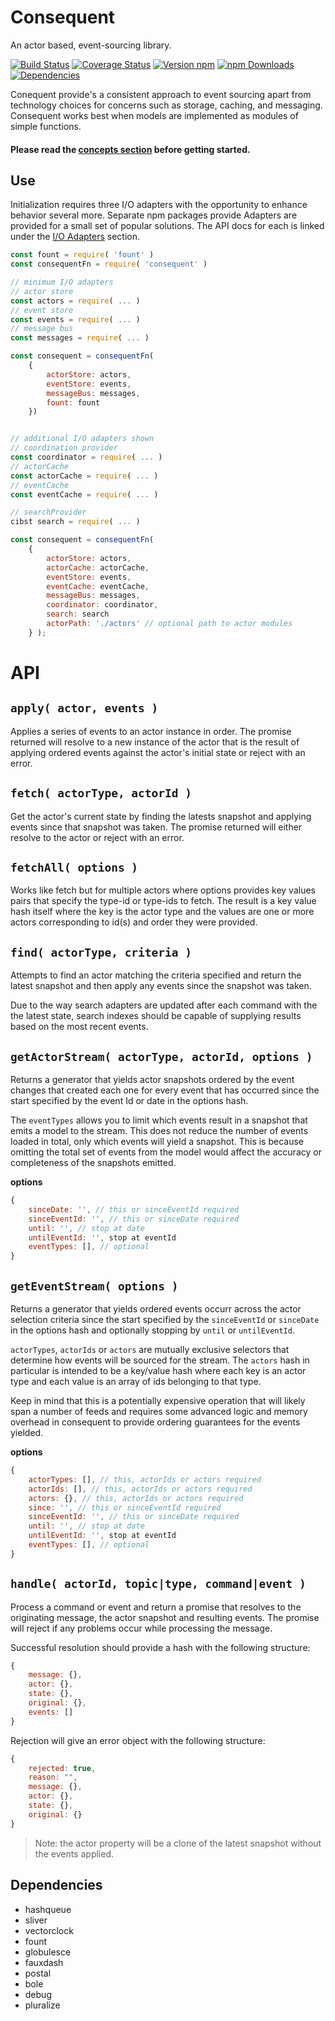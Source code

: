 # Consequent

An actor based, event-sourcing library.

[![Build Status][travis-image]][travis-url]
[![Coverage Status][coveralls-image]][coveralls-url]
[![Version npm][version-image]][version-url]
[![npm Downloads][downloads-image]][downloads-url]
[![Dependencies][dependencies-image]][dependencies-url]

Conequent provide's a consistent approach to event sourcing apart from technology choices for concerns such as storage, caching, and messaging. Consequent works best when models are implemented as modules of simple functions.

#### Please read the [concepts section](/docs/concepts.md) before getting started.

## Use

Initialization requires three I/O adapters with the opportunity to enhance behavior several more. Separate npm packages provide Adapters are provided for a small set of popular solutions. The API docs for each is linked under the [I/O Adapters](#io-adapters) section.

```javascript
const fount = require( 'fount' )
const consequentFn = require( 'consequent' )

// minimum I/O adapters
// actor store
const actors = require( ... )
// event store
const events = require( ... )
// message bus
const messages = require( ... )

const consequent = consequentFn(
	{
		actorStore: actors,
		eventStore: events,
		messageBus: messages,
		fount: fount
	})


// additional I/O adapters shown
// coordination provider
const coordinator = require( ... )
// actorCache
const actorCache = require( ... )
// eventCache
const eventCache = require( ... )

// searchProvider
cibst search = require( ... )

const consequent = consequentFn(
	{
		actorStore: actors,
		actorCache: actorCache,
		eventStore: events,
		eventCache: eventCache,
		messageBus: messages,
		coordinator: coordinator,
		search: search
		actorPath: './actors' // optional path to actor modules
	} );
```

# API

## `apply( actor, events )`

Applies a series of events to an actor instance in order. The promise returned will resolve to a new instance of the actor that is the result of applying ordered events against the actor's initial state or reject with an error.

## `fetch( actorType, actorId )`

Get the actor's current state by finding the latests snapshot and applying events since that snapshot was taken. The promise returned will either resolve to the actor or reject with an error.

## `fetchAll( options )`

Works like fetch but for multiple actors where options provides key values pairs that specify the type-id or type-ids to fetch. The result is a key value hash itself where the key is the actor type and the values are one or more actors corresponding to id(s) and order they were provided.

## `find( actorType, criteria )`

Attempts to find an actor matching the criteria specified and return the latest snapshot and then apply any events since the snapshot was taken.

Due to the way search adapters are updated after each command with the the latest state, search indexes should be capable of supplying results based on the most recent events.

## `getActorStream( actorType, actorId, options )`

Returns a generator that yields actor snapshots ordered by the event changes that created each one for every event that has occurred since the start specified by the event Id or date in the options hash.

The `eventTypes` allows you to limit which events result in a snapshot that emits a model to the stream. This does not reduce the number of events loaded in total, only which events will yield a snapshot. This is because omitting the total set of events from the model would affect the accuracy or completeness of the snapshots emitted.

__options__
```javascript
{
	sinceDate: '', // this or sinceEventId required
	sinceEventId: '', // this or sinceDate required
	until: '', // stop at date
	untilEventId: '', stop at eventId
	eventTypes: [], // optional
}
```

## `getEventStream( options )`

Returns a generator that yields ordered events occurr across the actor selection criteria since the start specified by the `sinceEventId` or `sinceDate` in the options hash and optionally stopping by `until` or `untilEventId`.

`actorTypes`, `actorIds` or `actors` are mutually exclusive selectors that determine how events will be sourced for the stream. The `actors` hash in particular is intended to be a key/value hash where each key is an actor type and each value is an array of ids belonging to that type.

Keep in mind that this is a potentially expensive operation that will likely span a number of feeds and requires some advanced logic and memory overhead in consequent to provide ordering guarantees for the events yielded.

__options__
```javascript
{
	actorTypes: [], // this, actorIds or actors required
	actorIds: [], // this, actorIds or actors required
	actors: {}, // this, actorIds or actors required
	since: '', // this or sinceEventId required
	sinceEventId: '', // this or sinceDate required
	until: '', // stop at date
	untilEventId: '', stop at eventId
	eventTypes: [], // optional
}
```

## `handle( actorId, topic|type, command|event )`

Process a command or event and return a promise that resolves to the originating message, the actor snapshot and resulting events. The promise will reject if any problems occur while processing the message.

Successful resolution should provide a hash with the following structure:
```javascript
{
	message: {},
	actor: {},
	state: {},
	original: {},
	events: []
}
```

Rejection will give an error object with the following structure:
```javascript
{
	rejected: true,
	reason: "",
	message: {},
	actor: {},
	state: {},
	original: {}
}
```

> Note: the actor property will be a clone of the latest snapshot without the events applied.


## Dependencies

 * hashqueue
 * sliver
 * vectorclock
 * fount
 * globulesce
 * fauxdash
 * postal
 * bole
 * debug
 * pluralize

[travis-image]: https://travis-ci.org/arobson/consequent.svg?branch=master
[travis-url]: https://travis-ci.org/arobson/consequent
[coveralls-url]: https://coveralls.io/github/arobson/consequent?branch=master
[coveralls-image]: https://coveralls.io/repos/github/arobson/consequent/badge.svg?branch=master
[version-image]: https://img.shields.io/npm/v/consequent.svg?style=flat
[version-url]: https://www.npmjs.com/package/consequent
[downloads-image]: https://img.shields.io/npm/dm/consequent.svg?style=flat
[downloads-url]: https://www.npmjs.com/package/consequent
[dependencies-image]: https://img.shields.io/david/arobson/consequent.svg?style=flat
[dependencies-url]: https://david-dm.org/arobson/consequent
